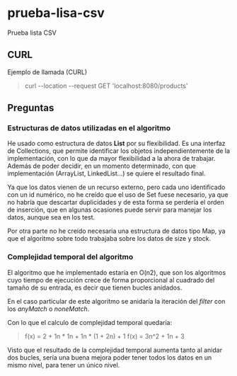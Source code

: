 # prueba-lisa-csv
Prueba lista CSV

## CURL
Ejemplo de llamada (CURL)
> curl --location --request GET 'localhost:8080/products'

## Preguntas
### Estructuras de datos utilizadas en el algoritmo

He usado como estructura de datos **List** por su flexibilidad. Es una interfaz de Collections, que permite identificar los objetos independientemente de la implementación, con lo que da mayor flexibilidad a la ahora de trabajar. Además de poder decidir, en un momento determinado, con que implementación (ArrayList, LinkedList...) se quiere el resultado final.

Ya que los datos vienen de un recurso externo, pero cada uno identificado con un id numérico, no he creído que el uso de Set fuese necesario, ya que no habría que descartar duplicidades y de esta forma se perdería el orden de inserción, que en algunas ocasiones puede servir para manejar los datos, aunque sea en los test.

Por otra parte no he creído necesaria una estructura de datos tipo Map, ya que el algoritmo sobre todo trabajaba sobre los datos de size y stock.

### Complejidad temporal del algoritmo

El algoritmo que he implementado estaría en O(n2), que son los algoritmos cuyo tiempo de ejecución crece de forma proporcional al cuadrado del tamaño de su entrada, es decir que tienen bucles anidados.

En el caso particular de este algoritmo se anidaría la iteración del *filter* con los *anyMatch* o *noneMatch*.

Con lo que el calculo de complejidad temporal quedaría:

> f(x) = 2 + 1n * 1n + 1n * (1 + 2n) + 1
> f(x) = 3n^2 + 1n + 3

Visto que el resultado de la complejidad temporal aumenta tanto al anidar dos bucles, sería una buena mejora poder tener todos los datos en un mismo nivel, para tener un único nivel.